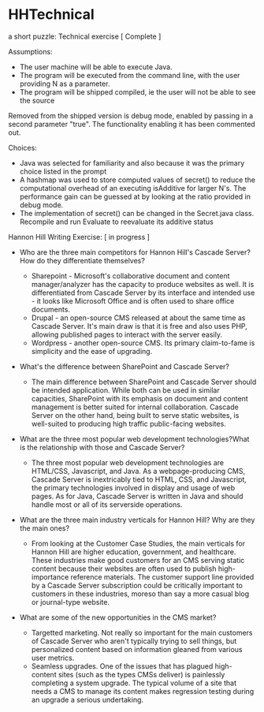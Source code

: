 HHTechnical
===========

a short puzzle: Technical exercise [ Complete ] 

Assumptions: 
* The user machine will be able to execute Java.
* The program will be executed from the command line, with the user providing N as a parameter.
* The program will be shipped compiled, ie the user will not be able to see the source
 
Removed from the shipped version is debug mode, enabled by passing in a second parameter "true". The functionality enabling it has been commented out.

Choices:
* Java was selected for familiarity and also because it was the primary choice listed in the prompt
* A hashmap was used to store computed values of secret() to reduce the computational overhead of an executing isAdditive for larger N's. The performance gain can be guessed at by looking at the ratio provided in debug mode. 
* The implementation of secret() can be changed in the Secret.java class. Recompile and run Evaluate to reevaluate its additive status

Hannon Hill Writing Exercise: [ in progress ]

* Who are the three main competitors for Hannon Hill's Cascade Server? How do they differentiate themselves?
	- Sharepoint - Microsoft's collaborative document and content manager/analyzer has the capacity to produce websites as well. It is differentiated from Cascade Server by its interface and intended use - it looks like Microsoft Office and is often used to share office documents.
	- Drupal - an open-source CMS released at about the same time as Cascade Server. It's main draw is that it is free and also uses PHP, allowing published pages to interact with the server easily.
	- Wordpress - another open-source CMS. Its primary claim-to-fame is simplicity and the ease of upgrading.

* What's the difference between SharePoint and Cascade Server?
	- The main difference between SharePoint and Cascade Server should be intended application. While both can be used in similar capacities, SharePoint with its emphasis on document and content management is better suited for internal collaboration. Cascade Server on the other hand, being built to serve static websites, is well-suited to producing high traffic public-facing websites.

* What are the three most popular web development technologies?What is the relationship with those and Cascade Server?
	- The three most popular web development technologies are HTML/CSS, Javascript, and Java. As a webpage-producing CMS, Cascade Server is inextricably tied to HTML, CSS, and Javascript, the primary technologies involved in display and usage of web pages. As for Java, Cascade Server is written in Java and should handle most or all of its serverside operations.

* What are the three main industry verticals for Hannon Hill? Why are they the main ones?
	- From looking at the Customer Case Studies, the main verticals for Hannon Hill are higher education, government, and healthcare. These industries make good customers for an CMS serving static content because their websites are often used to publish high-importance reference materials. The customer support line provided by a Cascade Server subscription could be critically important to customers in these industries, moreso than say a more casual blog or journal-type website.

* What are some of the new opportunities in the CMS market?
	- Targetted marketing. Not really so important for the main customers of Cascade Server who aren't typically trying to sell things, but personalized content based on information gleaned from various user metrics.
	- Seamless upgrades. One of the issues that has plagued high-content sites (such as the types CMSs deliver) is painlessly completing a system upgrade. The typical volume of a site that needs a CMS to manage its content makes regression testing during an upgrade a serious undertaking.

